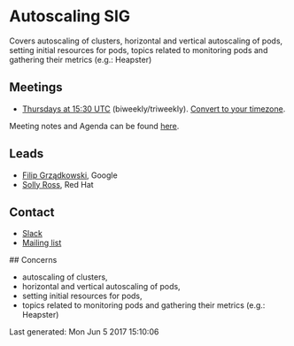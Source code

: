 <!---
This is an autogenerated file!

Please do not edit this file directly, but instead make changes to the
sigs.yaml file in the project root.

To understand how this file is generated, see generator/README.md.
-->
# Autoscaling SIG

Covers autoscaling of clusters, horizontal and vertical autoscaling of pods, setting initial resources for pods, topics related to monitoring pods and gathering their metrics (e.g.: Heapster)

## Meetings
* [Thursdays at 15:30 UTC](https://plus.google.com/hangouts/_/google.com/k8s-autoscaling) (biweekly/triweekly). [Convert to your timezone](http://www.thetimezoneconverter.com/?t=15:30&tz=UTC).

Meeting notes and Agenda can be found [here](https://docs.google.com/document/d/1RvhQAEIrVLHbyNnuaT99-6u9ZUMp7BfkPupT2LAZK7w/edit).

## Leads
* [Filip Grządkowski](https://github.com/fgrzadkowski), Google
* [Solly Ross](https://github.com/directxman12), Red Hat

## Contact
* [Slack](https://kubernetes.slack.com/messages/sig-autoscaling)
* [Mailing list](https://groups.google.com/forum/#!forum/kubernetes-sig-autoscaling)

<!-- BEGIN CUSTOM CONTENT -->
## Concerns
* autoscaling of clusters,
* horizontal and vertical autoscaling of pods,
* setting initial resources for pods,
* topics related to monitoring pods and gathering their metrics (e.g.: Heapster)
<!-- END CUSTOM CONTENT -->

Last generated:  Mon Jun 5 2017 15:10:06
